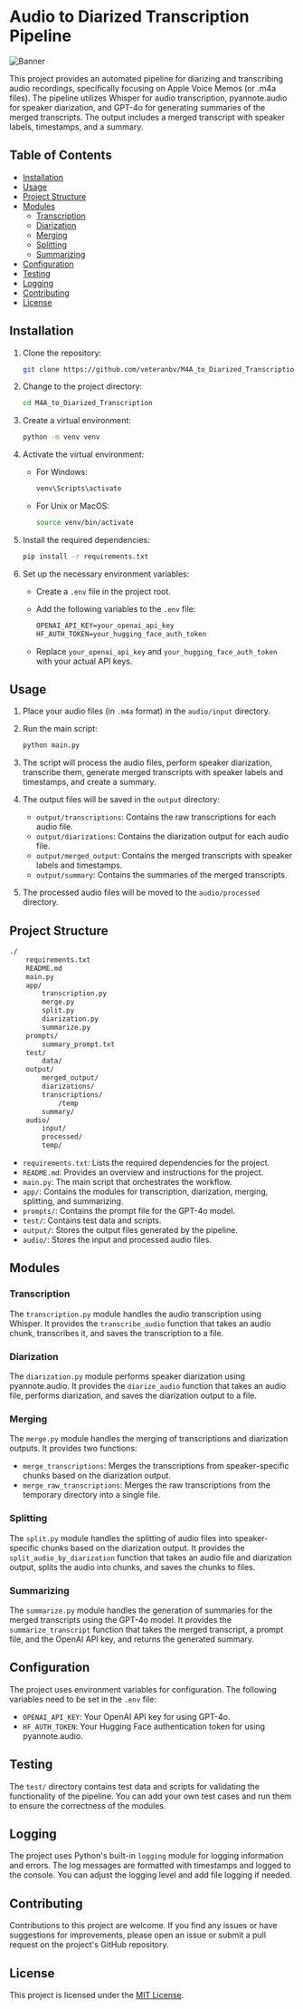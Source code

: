 # Audio to Diarized Transcription Pipeline

![Banner](./img/top.jpeg)

This project provides an automated pipeline for diarizing and transcribing audio recordings, specifically focusing on Apple Voice Memos (or .m4a files). The pipeline utilizes Whisper for audio transcription, pyannote.audio for speaker diarization, and GPT-4o for generating summaries of the merged transcripts. The output includes a merged transcript with speaker labels, timestamps, and a summary.

## Table of Contents

- [Installation](#installation)
- [Usage](#usage)
- [Project Structure](#project-structure)
- [Modules](#modules)
  - [Transcription](#transcription)
  - [Diarization](#diarization)
  - [Merging](#merging)
  - [Splitting](#splitting)
  - [Summarizing](#summarizing)
- [Configuration](#configuration)
- [Testing](#testing)
- [Logging](#logging)
- [Contributing](#contributing)
- [License](#license)

## Installation

1. Clone the repository:

   ```zsh
   git clone https://github.com/veteranbv/M4A_to_Diarized_Transcription.git
   ```

2. Change to the project directory:

   ```zsh
   cd M4A_to_Diarized_Transcription
   ```

3. Create a virtual environment:

   ```zsh
   python -m venv venv
   ```

4. Activate the virtual environment:

   - For Windows:

     ```zsh
     venv\Scripts\activate
     ```

   - For Unix or MacOS:

     ```zsh
     source venv/bin/activate
     ```

5. Install the required dependencies:

   ```zsh
   pip install -r requirements.txt
   ```

6. Set up the necessary environment variables:
   - Create a `.env` file in the project root.
   - Add the following variables to the `.env` file:

     ```txt
     OPENAI_API_KEY=your_openai_api_key
     HF_AUTH_TOKEN=your_hugging_face_auth_token
     ```

   - Replace `your_openai_api_key` and `your_hugging_face_auth_token` with your actual API keys.

## Usage

1. Place your audio files (in `.m4a` format) in the `audio/input` directory.

2. Run the main script:

   ```zsh
   python main.py
   ```

3. The script will process the audio files, perform speaker diarization, transcribe them, generate merged transcripts with speaker labels and timestamps, and create a summary.

4. The output files will be saved in the `output` directory:
   - `output/transcriptions`: Contains the raw transcriptions for each audio file.
   - `output/diarizations`: Contains the diarization output for each audio file.
   - `output/merged_output`: Contains the merged transcripts with speaker labels and timestamps.
   - `output/summary`: Contains the summaries of the merged transcripts.

5. The processed audio files will be moved to the `audio/processed` directory.

## Project Structure

```zsh
./
    requirements.txt
    README.md
    main.py
    app/
        transcription.py
        merge.py
        split.py
        diarization.py
        summarize.py
    prompts/
        summary_prompt.txt
    test/
        data/
    output/
        merged_output/
        diarizations/
        transcriptions/
            /temp
        summary/
    audio/
        input/
        processed/
        temp/
```

- `requirements.txt`: Lists the required dependencies for the project.
- `README.md`: Provides an overview and instructions for the project.
- `main.py`: The main script that orchestrates the workflow.
- `app/`: Contains the modules for transcription, diarization, merging, splitting, and summarizing.
- `prompts/`: Contains the prompt file for the GPT-4o model.
- `test/`: Contains test data and scripts.
- `output/`: Stores the output files generated by the pipeline.
- `audio/`: Stores the input and processed audio files.

## Modules

### Transcription

The `transcription.py` module handles the audio transcription using Whisper. It provides the `transcribe_audio` function that takes an audio chunk, transcribes it, and saves the transcription to a file.

### Diarization

The `diarization.py` module performs speaker diarization using pyannote.audio. It provides the `diarize_audio` function that takes an audio file, performs diarization, and saves the diarization output to a file.

### Merging

The `merge.py` module handles the merging of transcriptions and diarization outputs. It provides two functions:

- `merge_transcriptions`: Merges the transcriptions from speaker-specific chunks based on the diarization output.
- `merge_raw_transcriptions`: Merges the raw transcriptions from the temporary directory into a single file.

### Splitting

The `split.py` module handles the splitting of audio files into speaker-specific chunks based on the diarization output. It provides the `split_audio_by_diarization` function that takes an audio file and diarization output, splits the audio into chunks, and saves the chunks to files.

### Summarizing

The `summarize.py` module handles the generation of summaries for the merged transcripts using the GPT-4o model. It provides the `summarize_transcript` function that takes the merged transcript, a prompt file, and the OpenAI API key, and returns the generated summary.

## Configuration

The project uses environment variables for configuration. The following variables need to be set in the `.env` file:

- `OPENAI_API_KEY`: Your OpenAI API key for using GPT-4o.
- `HF_AUTH_TOKEN`: Your Hugging Face authentication token for using pyannote.audio.

## Testing

The `test/` directory contains test data and scripts for validating the functionality of the pipeline. You can add your own test cases and run them to ensure the correctness of the modules.

## Logging

The project uses Python's built-in `logging` module for logging information and errors. The log messages are formatted with timestamps and logged to the console. You can adjust the logging level and add file logging if needed.

## Contributing

Contributions to this project are welcome. If you find any issues or have suggestions for improvements, please open an issue or submit a pull request on the project's GitHub repository.

## License

This project is licensed under the [MIT License](LICENSE).
